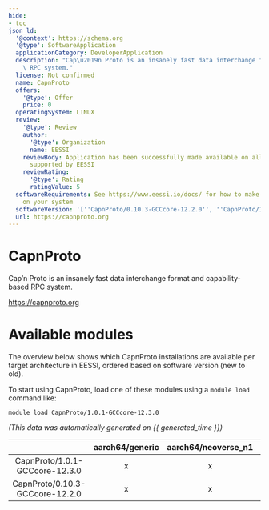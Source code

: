 ```yaml
---
hide:
- toc
json_ld:
  '@context': https://schema.org
  '@type': SoftwareApplication
  applicationCategory: DeveloperApplication
  description: "Cap\u2019n Proto is an insanely fast data interchange format and capability-based\
    \ RPC system."
  license: Not confirmed
  name: CapnProto
  offers:
    '@type': Offer
    price: 0
  operatingSystem: LINUX
  review:
    '@type': Review
    author:
      '@type': Organization
      name: EESSI
    reviewBody: Application has been successfully made available on all architectures
      supported by EESSI
    reviewRating:
      '@type': Rating
      ratingValue: 5
  softwareRequirements: See https://www.eessi.io/docs/ for how to make EESSI available
    on your system
  softwareVersion: '[''CapnProto/0.10.3-GCCcore-12.2.0'', ''CapnProto/1.0.1-GCCcore-12.3.0'']'
  url: https://capnproto.org
---
```


CapnProto
=========


Cap’n Proto is an insanely fast data interchange format and capability-based RPC system.

https://capnproto.org
# Available modules


The overview below shows which CapnProto installations are available per target architecture in EESSI, ordered based on software version (new to old).

To start using CapnProto, load one of these modules using a `module load` command like:

```shell
module load CapnProto/1.0.1-GCCcore-12.3.0
```

*(This data was automatically generated on {{ generated_time }})*  

| |aarch64/generic|aarch64/neoverse_n1|aarch64/neoverse_v1|aarch64/nvidia|x86_64/generic|x86_64/amd/zen2|x86_64/amd/zen3|x86_64/amd/zen4|x86_64/intel/haswell|x86_64/intel/sapphirerapids|x86_64/intel/skylake_avx512|
| :---: | :---: | :---: | :---: | :---: | :---: | :---: | :---: | :---: | :---: | :---: | :---: |
|CapnProto/1.0.1-GCCcore-12.3.0|x|x|x|-|x|x|x|x|x|x|x|
|CapnProto/0.10.3-GCCcore-12.2.0|x|x|x|-|x|x|x|x|x|x|x|

